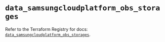 # `data_samsungcloudplatform_obs_storages`

Refer to the Terraform Registry for docs: [`data_samsungcloudplatform_obs_storages`](https://registry.terraform.io/providers/samsungsdscloud/samsungcloudplatform/3.13.0/docs/data-sources/obs_storages).
